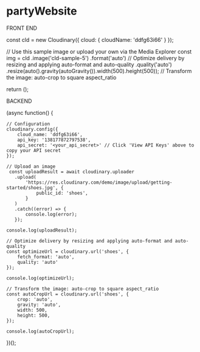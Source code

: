 # partyWebsite

FRONT END

const cld = new Cloudinary({ cloud: { cloudName: 'ddfg63i66' } });
  
  // Use this sample image or upload your own via the Media Explorer
  const img = cld
        .image('cld-sample-5')
        .format('auto') // Optimize delivery by resizing and applying auto-format and auto-quality
        .quality('auto')
        .resize(auto().gravity(autoGravity()).width(500).height(500)); // Transform the image: auto-crop to square aspect_ratio

  return (<AdvancedImage cldImg={img}/>);

  BACKEND

  (async function() {

    // Configuration
    cloudinary.config({ 
        cloud_name: 'ddfg63i66', 
        api_key: '138177872797538', 
        api_secret: '<your_api_secret>' // Click 'View API Keys' above to copy your API secret
    });
    
    // Upload an image
     const uploadResult = await cloudinary.uploader
       .upload(
           'https://res.cloudinary.com/demo/image/upload/getting-started/shoes.jpg', {
               public_id: 'shoes',
           }
       )
       .catch((error) => {
           console.log(error);
       });
    
    console.log(uploadResult);
    
    // Optimize delivery by resizing and applying auto-format and auto-quality
    const optimizeUrl = cloudinary.url('shoes', {
        fetch_format: 'auto',
        quality: 'auto'
    });
    
    console.log(optimizeUrl);
    
    // Transform the image: auto-crop to square aspect_ratio
    const autoCropUrl = cloudinary.url('shoes', {
        crop: 'auto',
        gravity: 'auto',
        width: 500,
        height: 500,
    });
    
    console.log(autoCropUrl);    
})();